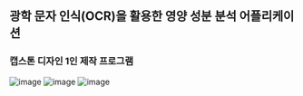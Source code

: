 ## 광학 문자 인식(OCR)을 활용한 영양 성분 분석 어플리케이션
### 캡스톤 디자인 1인 제작 프로그램

![image](https://github.com/SeoJH27/2023_SCH_CapstoneDesign/assets/63250559/258ccb33-2ac7-479d-a00e-6e0cef91d9fa)
![image](https://github.com/SeoJH27/2023_SCH_CapstoneDesign/assets/63250559/ca50ad18-138b-4f92-a604-3f0f76f587eb)
![image](https://github.com/SeoJH27/2023_SCH_CapstoneDesign/assets/63250559/6239581d-032c-4d99-8343-8e545048b705)
